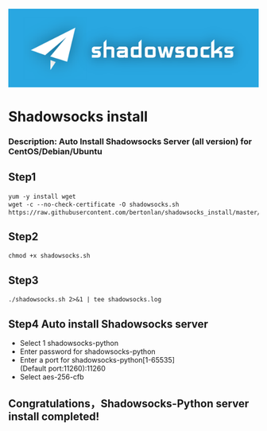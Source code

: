 ![Shadowsocks](https://github.com/BertonLan/shadowsocks_install/raw/master/shadowsocks.png)
# Shadowsocks install
### Description: Auto Install Shadowsocks Server (all version) for CentOS/Debian/Ubuntu
## Step1
```
yum -y install wget
wget -c --no-check-certificate -O shadowsocks.sh https://raw.githubusercontent.com/bertonlan/shadowsocks_install/master/shadowsocks.sh
```
## Step2
```
chmod +x shadowsocks.sh
```
## Step3
```
./shadowsocks.sh 2>&1 | tee shadowsocks.log
```
## Step4 Auto install Shadowsocks server
- Select 1 shadowsocks-python
- Enter password for shadowsocks-python
- Enter a port for shadowsocks-python[1-65535]  
(Default port:11260):11260
- Select aes-256-cfb
## Congratulations，Shadowsocks-Python server install completed! 
